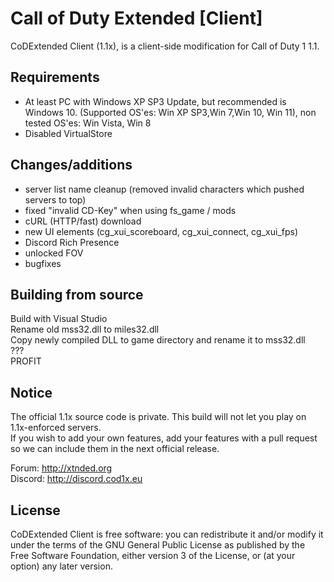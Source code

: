 # Call of Duty Extended [Client]

CoDExtended Client (1.1x), is a client-side modification for Call of Duty 1 1.1.

## Requirements

- At least PC with Windows XP SP3 Update, but recommended is Windows 10. (Supported OS'es: Win XP SP3,Win 7,Win 10, Win 11), non tested OS'es: Win Vista, Win 8
- Disabled VirtualStore

## Changes/additions

- server list name cleanup (removed invalid characters which pushed servers to top)
- fixed  "invalid CD-Key" when using fs_game / mods
- cURL (HTTP/fast) download
- new UI elements (cg_xui_scoreboard, cg_xui_connect, cg_xui_fps)
- Discord Rich Presence
- unlocked FOV
- bugfixes

## Building from source

Build with Visual Studio<br>
Rename old mss32.dll to miles32.dll<br>
Copy newly compiled DLL to game directory and rename it to mss32.dll<br>
???<br>
PROFIT<br>

## Notice

The official 1.1x source code is private. This build will not let you play on 1.1x-enforced servers.  
If you wish to add your own features, add your features with a pull request so we can include them in the next official release.

Forum: http://xtnded.org  
Discord: http://discord.cod1x.eu  

## License

CoDExtended Client is free software: you can redistribute it and/or modify it under the terms of the GNU General Public License as published by the Free Software Foundation, either version 3 of the License, or (at your option) any later version.
